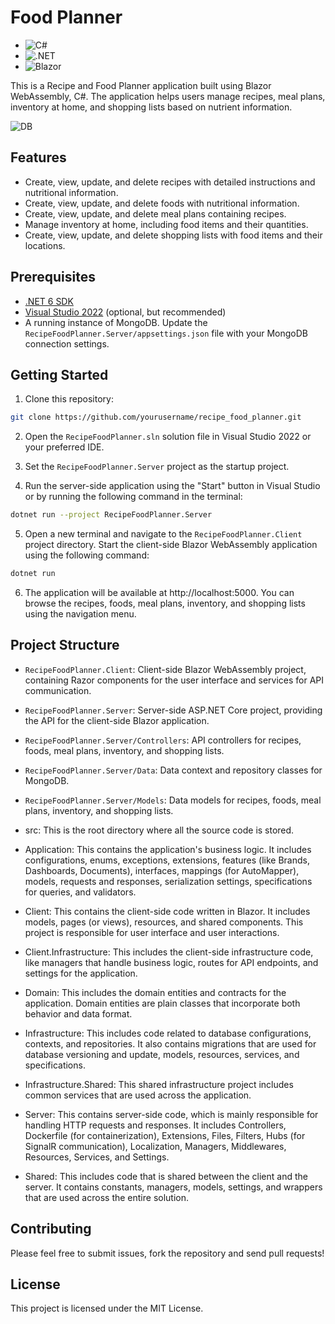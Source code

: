 # Food Planner

- ![C#](https://img.shields.io/badge/C%23-239120?logo=c-sharp&logoColor=white)
- ![.NET](https://img.shields.io/badge/.NET-5C2D91?logo=.net&logoColor=white)
- ![Blazor](https://img.shields.io/badge/Blazor-512BD4?logo=blazor&logoColor=white)

This is a Recipe and Food Planner application built using Blazor WebAssembly, C#. The application helps users manage recipes, meal plans, inventory at home, and shopping lists based on nutrient information.

![DB](http://www.plantuml.com/plantuml/dpng/dLJVRzGm37xlNs7k4RG9tj5fGsZYf34Guntb6b_Fa2OXSGQd4_yxTRjBazFA99vgV_xym-xNNaLMWLDlcXUynnvXQnBwG9QRfZKgHlY2BNc4OmFmwjFsExQyqV2DjFZtF30xO6A3XQynje4yaxE2tbBajnlR1TI4bjT0sOv5F798hUG88JiZuovn8F4sTkV0bbukCFLU0wjkpDbOnWu3-83-A_LOOgrpFywnYE61x93xvxJvF38SY-sicX9lZ5CCFvEoJ7me2CaIbrNoBd2i6ZBwkzHlCIoSBfUerp_EpLjbN22CC-A3OoGx0pl59JzitVwWW-8oQKSoH7PZwbJfEasfdwUvSKuloo4VABkjOknSE3pt8dE3ZwZCPwFiqqrktR3rUyK8etJ5gc6qEeCY32ctXXwLYNKFE5Q98WZGZqREdkI_XZ0-AtKyeELXhsl-u7fS65PAoC4sZFqQTezMKUOKdFB56rdF2wpU-RUdeEIKuixLx_VE-o55vlZ7X2LjcfJgAIl2VquhR9bOfWGZHYNoAbn-Rv5TmBjQKugYAVrVk8t49UBtXqYjCjTQ1up5Ak_8cATFKObW15pQ6WHsFDJfNR9SfSNoA5ewJ6A1rPiLN5p0wlNbvSjLyHjPYkSVH4sGH_tjDtAavMZ-SEe60e-nCtngrfm9kIPbVJOdesmlM5Dfh4u-bqt5NIwsJCWAMUmwMFA6cokqElNcBm00)

## Features

- Create, view, update, and delete recipes with detailed instructions and nutritional information.
- Create, view, update, and delete foods with nutritional information.
- Create, view, update, and delete meal plans containing recipes.
- Manage inventory at home, including food items and their quantities.
- Create, view, update, and delete shopping lists with food items and their locations.

## Prerequisites

- [.NET 6 SDK](https://dotnet.microsoft.com/download/dotnet/6.0)
- [Visual Studio 2022](https://visualstudio.microsoft.com/vs/) (optional, but recommended)
- A running instance of MongoDB. Update the `RecipeFoodPlanner.Server/appsettings.json` file with your MongoDB connection settings.

## Getting Started

1. Clone this repository:

```bash
git clone https://github.com/yourusername/recipe_food_planner.git
```

2. Open the `RecipeFoodPlanner.sln` solution file in Visual Studio 2022 or your preferred IDE.

3. Set the `RecipeFoodPlanner.Server` project as the startup project.

4. Run the server-side application using the "Start" button in Visual Studio or by running the following command in the terminal:

```bash
dotnet run --project RecipeFoodPlanner.Server
```

5. Open a new terminal and navigate to the `RecipeFoodPlanner.Client` project directory. Start the client-side Blazor WebAssembly application using the following command:

```bash
dotnet run
```

6. The application will be available at http://localhost:5000. You can browse the recipes, foods, meal plans, inventory, and shopping lists using the navigation menu.

## Project Structure

- `RecipeFoodPlanner.Client`: Client-side Blazor WebAssembly project, containing Razor components for the user interface and services for API communication.
- `RecipeFoodPlanner.Server`: Server-side ASP.NET Core project, providing the API for the client-side Blazor application.
- `RecipeFoodPlanner.Server/Controllers`: API controllers for recipes, foods, meal plans, inventory, and shopping lists.
- `RecipeFoodPlanner.Server/Data`: Data context and repository classes for MongoDB.
- `RecipeFoodPlanner.Server/Models`: Data models for recipes, foods, meal plans, inventory, and shopping lists.

- src: This is the root directory where all the source code is stored.

- Application: This contains the application's business logic. It includes configurations, enums, exceptions, extensions, features (like Brands, Dashboards, Documents), interfaces, mappings (for AutoMapper), models, requests and responses, serialization settings, specifications for queries, and validators.

- Client: This contains the client-side code written in Blazor. It includes models, pages (or views), resources, and shared components. This project is responsible for user interface and user interactions.

- Client.Infrastructure: This includes the client-side infrastructure code, like managers that handle business logic, routes for API endpoints, and settings for the application.

- Domain: This includes the domain entities and contracts for the application. Domain entities are plain classes that incorporate both behavior and data format.

- Infrastructure: This includes code related to database configurations, contexts, and repositories. It also contains migrations that are used for database versioning and update, models, resources, services, and specifications.

- Infrastructure.Shared: This shared infrastructure project includes common services that are used across the application.

- Server: This contains server-side code, which is mainly responsible for handling HTTP requests and responses. It includes Controllers, Dockerfile (for containerization), Extensions, Files, Filters, Hubs (for SignalR communication), Localization, Managers, Middlewares, Resources, Services, and Settings.

- Shared: This includes code that is shared between the client and the server. It contains constants, managers, models, settings, and wrappers that are used across the entire solution.

## Contributing

Please feel free to submit issues, fork the repository and send pull requests!

## License

This project is licensed under the MIT License.
